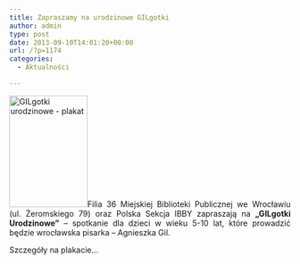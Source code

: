 ```yaml
---
title: Zapraszamy na urodzinowe GILgotki
author: admin
type: post
date: 2013-09-10T14:01:20+00:00
url: /?p=1174
categories:
  - Aktualności

---
```

<p style="text-align: justify;">
  <a href="http://www.ibby.pl/wp-content/uploads/2013/09/plakat_gilgotki_urodzinowe.jpg" rel="lightbox[1174]"><img class="alignleft size-medium wp-image-1176" alt="GILgotki urodzinowe - plakat" src="http://www.ibby.pl/wp-content/uploads/2013/09/plakat_gilgotki_urodzinowe-140x200.jpg" width="140" height="200" srcset="http://www.ibby.pl/wp-content/uploads/2013/09/plakat_gilgotki_urodzinowe-140x200.jpg 140w, http://www.ibby.pl/wp-content/uploads/2013/09/plakat_gilgotki_urodzinowe-70x100.jpg 70w, http://www.ibby.pl/wp-content/uploads/2013/09/plakat_gilgotki_urodzinowe-421x600.jpg 421w, http://www.ibby.pl/wp-content/uploads/2013/09/plakat_gilgotki_urodzinowe.jpg 591w" sizes="(max-width: 140px) 100vw, 140px" /></a>Filia 36 Miejskiej Biblioteki Publicznej we Wrocławiu (ul. Żeromskiego 79) oraz Polska Sekcja IBBY zapraszają na <strong>&#8222;GILgotki Urodzinowe&#8221;</strong> &#8211; spotkanie dla dzieci w wieku 5-10 lat, które prowadzić będzie wrocławska pisarka &#8211; Agnieszka Gil.
</p>

<p style="text-align: justify;">
  Szczegóły na plakacie&#8230;
</p>